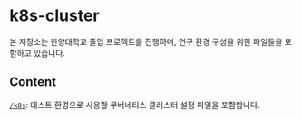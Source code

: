 # k8s-cluster

본 저장소는 한양대학교 졸업 프로젝트를 진행하며, 연구 환경 구성을 위한 파일들을 포함하고 있습니다.

## Content

[`/k8s`](./k8s/): 테스트 환경으로 사용할 쿠버네티스 클러스터 설정 파일을 포함합니다.

